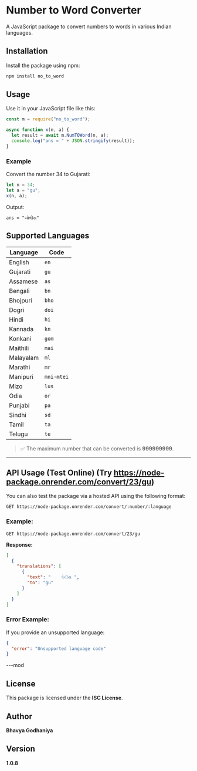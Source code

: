 
# Number to Word Converter

A JavaScript package to convert numbers to words in various Indian languages.

## Installation

Install the package using npm:

```bash
npm install no_to_word
```

## Usage

Use it in your JavaScript file like this:

```javascript
const m = require("no_to_word");

async function x(n, a) {
  let result = await m.NumTOWord(n, a);
  console.log("ans = " + JSON.stringify(result));
}
```

### Example

Convert the number 34 to Gujarati:

```javascript
let n = 34;
let a = "gu";
x(n, a);
```

Output:
```
ans = "ચોત્રીસ"
```

## Supported Languages

| Language      | Code       |
|---------------|------------|
| English       | `en`       |
| Gujarati      | `gu`       |
| Assamese      | `as`       |
| Bengali       | `bn`       |
| Bhojpuri      | `bho`      |
| Dogri         | `doi`      |
| Hindi         | `hi`       |
| Kannada       | `kn`       |
| Konkani       | `gom`      |
| Maithili      | `mai`      |
| Malayalam     | `ml`       |
| Marathi       | `mr`       |
| Manipuri      | `mni-mtei` |
| Mizo          | `lus`      |
| Odia          | `or`       |
| Punjabi       | `pa`       |
| Sindhi        | `sd`       |
| Tamil         | `ta`       |
| Telugu        | `te`       |

> ✅ The maximum number that can be converted is **999999999**.

---

## API Usage (Test Online) (Try https://node-package.onrender.com/convert/23/gu)

You can also test the package via a hosted API using the following format:

```
GET https://node-package.onrender.com/convert/:number/:language
```

### Example:

```
GET https://node-package.onrender.com/convert/23/gu
```

**Response:**
```json
[
  {
    "translations": [
      {
        "text": "    ત્રેવીસ ",
        "to": "gu"
      }
    ]
  }
]
```

### Error Example:
If you provide an unsupported language:
```json
{
  "error": "Unsupported language code"
}
```

---mod

## License

This package is licensed under the **ISC License**.

## Author

**Bhavya Godhaniya**

## Version

**1.0.8**
